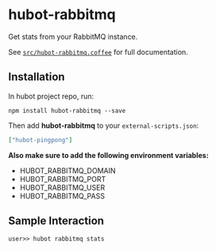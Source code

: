 # hubot-rabbitmq

Get stats from your RabbitMQ instance.

See [`src/hubot-rabbitmq.coffee`](src/hubot-rabbitmq.coffee) for full documentation.

## Installation

In hubot project repo, run:

`npm install hubot-rabbitmq --save`

Then add **hubot-rabbitmq** to your `external-scripts.json`:

```json
["hubot-pingpong"]
```

**Also make sure to add the following environment variables:**

 * HUBOT_RABBITMQ_DOMAIN
 * HUBOT_RABBITMQ_PORT
 * HUBOT_RABBITMQ_USER
 * HUBOT_RABBITMQ_PASS


## Sample Interaction

```
user>> hubot rabbitmq stats
```

